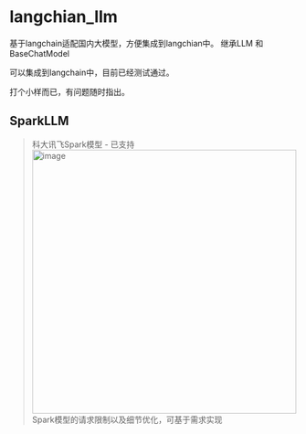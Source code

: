 # langchian_llm

基于langchain适配国内大模型，方便集成到langchian中。
继承LLM 和 BaseChatModel

可以集成到langchain中，目前已经测试通过。

打个小样而已，有问题随时指出。

## SparkLLM
> 科大讯飞Spark模型 - 已支持
> <img width="462" alt="image" src="https://github.com/sunny6chen/langchain_llm/assets/29888472/0298cf94-c4ee-467b-a49b-fb9090d1afec">
Spark模型的请求限制以及细节优化，可基于需求实现






